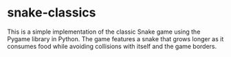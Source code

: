 # snake-classics
This is a simple implementation of the classic Snake game using the Pygame library in Python. The game features a snake that grows longer as it consumes food while avoiding collisions with itself and the game borders.

